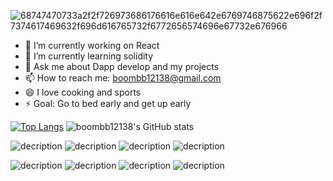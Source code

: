 
![68747470733a2f2f726973686176616e616e642e6769746875622e696f2f7374617469632f696d616765732f6772656574696e67732e676966](https://user-images.githubusercontent.com/95857565/200261251-462a996c-29f6-491b-9c4b-3d8bab0ede04.gif)


- 🔭 I’m currently working on React
- 🌱 I’m currently learning solidity
- 💬 Ask me about Dapp develop and my projects
- 📫 How to reach me: boombb12138@gmail.com
- 😄 I love cooking and sports
- ⚡ Goal: Go to bed early and get up early

[![Top Langs](https://github-readme-stats.vercel.app/api/top-langs/?username=boombb12138&layout=compact)](https://github.com/boombb12138/github-readme-stats)  ![boombb12138's GitHub stats](https://github-readme-stats.vercel.app/api?username=boombb12138&show_icons=true&theme=gradient)




![decription](https://img.shields.io/badge/Vue.js-35495E?style=for-the-badge&logo=vue.js&logoColor=4FC08D)  ![decription](https://img.shields.io/badge/Tailwind_CSS-38B2AC?style=for-the-badge&logo=tailwind-css&logoColor=white)
![decription](https://img.shields.io/badge/Sass-CC6699?style=for-the-badge&logo=sass&logoColor=white) ![decription](https://img.shields.io/badge/React-20232A?style=for-the-badge&logo=react&logoColor=61DAFB)

![decription](https://img.shields.io/badge/Redux-593D88?style=for-the-badge&logo=redux&logoColor=white) 
![decription](https://img.shields.io/badge/HTML5-E34F26?style=for-the-badge&logo=html5&logoColor=white)   ![decription](https://img.shields.io/badge/CSS3-1572B6?style=for-the-badge&logo=css3&logoColor=white)   ![decription](https://img.shields.io/badge/JavaScript-F7DF1E?style=for-the-badge&logo=javascript&logoColor=black)
